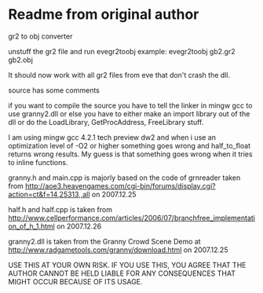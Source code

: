 # Readme from original author

gr2 to obj converter

unstuff the gr2 file and run evegr2toobj <src> <dst>
example: evegr2toobj gb2.gr2 gb2.obj

It should now work with all gr2 files from eve that
don't crash the dll.


source has some comments

if you want to compile the source you have to tell
the linker in mingw gcc to use granny2.dll or else
you have to either make an import library out of
the dll or do the LoadLibrary, GetProcAddress,
FreeLibrary stuff.


I am using mingw gcc 4.2.1 tech preview dw2 and
when i use an optimization level of -O2 or higher
something goes wrong and half_to_float returns
wrong results. My guess is that something goes
wrong when it tries to inline functions.


granny.h and main.cpp is majorly based on the code of grnreader
taken from http://aoe3.heavengames.com/cgi-bin/forums/display.cgi?action=ct&f=14,25313,,all
on 2007.12.25

half.h and half.cpp is taken from
http://www.cellperformance.com/articles/2006/07/branchfree_implementation_of_h_1.html
on 2007.12.26

granny2.dll is taken from the Granny Crowd Scene Demo at
http://www.radgametools.com/granny/download.html
on 2007.12.25


USE THIS AT YOUR OWN RISK. IF YOU USE THIS, YOU
AGREE THAT THE AUTHOR CANNOT BE HELD LIABLE FOR
ANY CONSEQUENCES THAT MIGHT OCCUR BECAUSE OF
ITS USAGE.
